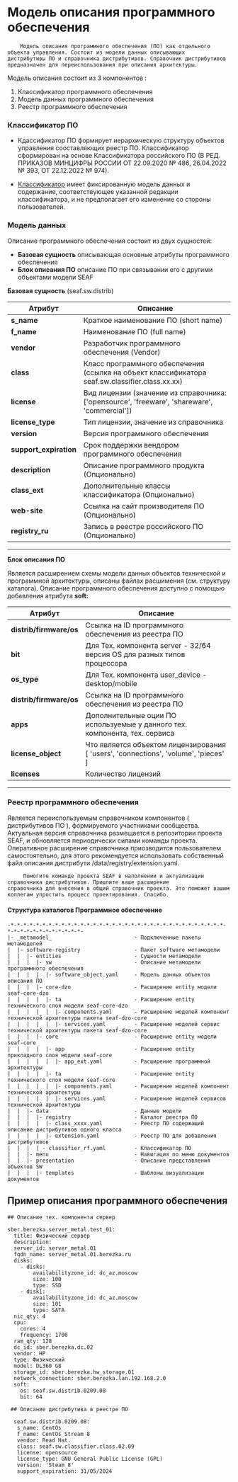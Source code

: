 # Модель описания программного обеспечения

        Модель описания программного обеспечения (ПО) как отдельного объекта управления. Состоит из модели данных описывающих 
    дистрибутивы ПО и справочника дистрибутивов. Справочник дистрибутивов предназначен для переиспользования при описания архитектуры.

  Модель описания состоит из 3 компонентов :

1. Классификатор программного обеспечения
2. Модель данных программного обеспечения 
3. Реестр программного обеспечения

### Классификатор ПО 

* Кдассификатор ПО формирует иерархическую структуру объектов управления сооставляющих реестр ПО. Классификатор сформирован
на основе Классификатора российского ПО (В РЕД. ПРИКАЗОВ МИНЦИФРЫ РОССИИ ОТ 22.09.2020 № 486, 26.04.2022 № 393, ОТ 22.12.2022 № 974).

* [Классификатор](presentation/templates/classifier.md) имеет фиксированную модель данных и содержание, соответствующее 
указанной редакции классификатора, и не предполагает его изменение со стороны пользователей.

### Модель данных 

Описание программного обеспечения состоит из двух сущностей:
* **Базовая сущность** описывающая основные атрибуты программного обеспечения
* **Блок описания ПО** описание ПО при связывании его с другими объектами модели SEAF

**Базовая сущность** (seaf.sw.distrib)

| Атрибут        | Описание                                                                                        |
|----------------|-------------------------------------------------------------------------------------------------|
| **s_name**     | Краткое наименование ПО (short name)                                                            |
| **f_name**     | Наименование ПО (full name)                                                                     | 
| **vendor**     | Разработчик программного обеспечения (Vendor)                                                   |
| **class**      | Класс программного обеспечения (ссылка на объект классификатора seaf.sw.classifier.class.хх.хх) |
| **license**    | Вид лицензии (значение из справочника: ['opensource', 'freeware', 'shareware', 'commercial'])   |
| **license_type** | Тип лицензии, значение из справочника                                                         |
| **version**    | Версия программного обеспечения                                                                 |
| **support_expiration** | Срок поддержки вендором программного обеспечения                                        |
| **description** | Описание программного продукта (Опционально)                                                   |
| **class_ext**  | Дополнительные классы классификатора (Опционально)                                              |
| **web-site**   | Ссылка на сайт производителя ПО (Опционально)                                                   |
| **registry_ru**| Запись в реестре российского ПО (Опционально)                                                   |
-----------------------------------------------------------------------------------------------------------------------------
**Блок описания ПО**

Является расширением схемы модели данных объектов технической и программной архитектуры, описаны файлах расшимения (см. структуру каталога).
 Описание программного обеспечения доступно с помощью добавления атрибута **soft:**

| Атрибут                 | Описание                                                                            |
|-------------------------|-------------------------------------------------------------------------------------|
| **distrib/firmware/os** | Ссылка на ID программного обеспечения из реестра ПО                                 |
| **bit**                 | Для Тех. компонента server -  32/64 версия OS для разных типов процессора           |
| **os_type**             | Для Тех. компонента user_device -  desktop/mobile                                   |
| **distrib/firmware/os** | Ссылка на ID программного обеспечения из реестра ПО                                 |
| **apps**                | Дополнительные оции ПО используемые у данного тех. компонента, тех. сервиса         |
| **license_object**      | Что является объектом лицензирования [ 'users', 'connections', 'volume', 'pieces' ] |
| **licenses**            | Количество лицензий                                                                 |
------------------------------------------------------------------------------------------------------------------
### Реестр программного обеспечения

  Является переиспользуемым справочником компонентов ( дистрибутивов ПО ), формируемого участниками сообщества.
Актуальная версия справочника размещается в репозитории проекта SEAF, и обновляется периодически силами команды проекта.
 Оперативное расширение справочника приозводится пользователем самостоятельно, для этого рекомендуется использовать 
собственный файл описания дистрибути /data/registry/extension.yaml. 


         Помогите команде проекта SEAF в наполнении и актуализации справочника дистрибутивов. Пришлите ваше расширение 
    справочника для внесения в общий справочник проекта. Это поможет вашим коллегам упростить процесс проектирования. Спасибо.  


#### Структура каталогов Программное обеспечение
    -*-*-*-*-*-*-*-*-*-*-*-*-*-*-*-*-*-*-*-*-*-*-*-*-*-*-*-*-*-*-*-*-*-*-*-*-*-*-*-*-*-*-*-*-*-*-
    |- _metamodel_                          - Подключенные пакеты метамоделей
    |  |- software-registry                 - Пакет software метамодели
    |  |  |- entities                       - Сущности метамодели
    |  |  |  |- sw                          - Описание метамодели программного обеспечения
    |  |  |  |  |- software_object.yaml     - Модель данных объектов описания ПО
    |  |  |  |- core-dzo                    - Расширение entity модели seaf-core-dzo
    |  |  |  |  |- ta                       - Расширение entity технического слоя модели seaf-core-dzo
    |  |  |  |  |  |- components.yaml       - Расширение моделей компонент технической архитектуры пакета seaf-dzo-core
    |  |  |  |  |  |- services.yaml         - Расширение моделей сервис технической архитектуры пакета seaf-dzo-core
    |  |  |  |- core                        - Расширение entity модели seaf-core
    |  |  |  |  |- app                      - Расширение entity прикладного слоя модели seaf-core
    |  |  |  |  |  |- app_ext.yaml          - Расширение программной архитектуры
    |  |  |  |  |- ta                       - Расширение entity технического слоя модели seaf-core
    |  |  |  |  |  |- components.yaml       - Расширение моделей компонент технической архитектуры
    |  |  |  |  |  |- services.yaml         - Расширение моделей сервисов технической архитектуры
    |  |  |- data                           - Данные модели
    |  |  |  |- registry                    - Каталог реестра ПО
    |  |  |  |  |- class_xxxx.yaml          - Реестр ПО содержащий описание дистрибутивов одного класса
    |  |  |  |  |- extension.yaml           - Реестр ПО для добавления дистрибутивов
    |  |  |  | - classifier_rf.yaml         - Классификатор ПО
    |  |  |- menu                           - Навигация по меню документов
    |  |  |- presentation                   - Описание представления объектов SW
    |  |  |  |- templates                   - Шаблоны визуализации документов

## Пример описания программного обеспечения

    ## Описание тех. компонента сервер

    sber.berezka.server_metal.test_01:
      title: Физический сервер
      description:
      server_id: server_metal.01
      fqdn_name: server_metal.01.berezka.ru
      disks:
        - disks:
            availabilityzone_id: dc_az.moscow
            size: 100
            type: SSD
        - disk1:
            availabilityzone_id: dc_az.moscow
            size: 101
            type: SATA
      nic_qty: 4
      cpu:
        cores: 4
        frequency: 1700
      ram_qty: 128
      dc_id: sber.berezka.dc.02
      vendor: HP
      type: Физический
      model: DL360 G8
      storage_id: sber.berezka.hw_storage.01
      network_connection: sber.berezka.lan.192.168.2.0
      soft: 
        os: seaf.sw.distrib.0209.08
        bit: 64
    
     ## Описание дистрибутива в реестре ПО

      seaf.sw.distrib.0209.08:
       s_name: CentOs
       f_name: CentOs Stream 8
       vendor: Read Hat.
       class: seaf.sw.classifier.class.02.09
       license: opensource
       license_type: GNU General Public License (GPL)
       version: 'Steam 8'
       support_expiration: 31/05/2024
